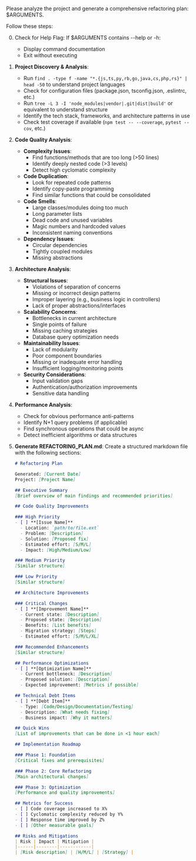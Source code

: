 Please analyze the project and generate a comprehensive refactoring plan: $ARGUMENTS.

Follow these steps:

0. Check for Help Flag:
   If $ARGUMENTS contains --help or -h:
   - Display command documentation
   - Exit without executing

1. **Project Discovery & Analysis**:
   - Run `find . -type f -name "*.{js,ts,py,rb,go,java,cs,php,rs}" | head -50` to understand project languages
   - Check for configuration files (package.json, tsconfig.json, .eslintrc, etc.)
   - Run `tree -L 3 -I 'node_modules|vendor|.git|dist|build'` or equivalent to understand structure
   - Identify the tech stack, frameworks, and architecture patterns in use
   - Check test coverage if available (`npm test -- --coverage`, `pytest --cov`, etc.)

2. **Code Quality Analysis**:
   - **Complexity Issues**:
     * Find functions/methods that are too long (>50 lines)
     * Identify deeply nested code (>3 levels)
     * Detect high cyclomatic complexity
   - **Code Duplication**:
     * Look for repeated code patterns
     * Identify copy-paste programming
     * Find similar functions that could be consolidated
   - **Code Smells**:
     * Large classes/modules doing too much
     * Long parameter lists
     * Dead code and unused variables
     * Magic numbers and hardcoded values
     * Inconsistent naming conventions
   - **Dependency Issues**:
     * Circular dependencies
     * Tightly coupled modules
     * Missing abstractions

3. **Architecture Analysis**:
   - **Structural Issues**:
     * Violations of separation of concerns
     * Missing or incorrect design patterns
     * Improper layering (e.g., business logic in controllers)
     * Lack of proper abstractions/interfaces
   - **Scalability Concerns**:
     * Bottlenecks in current architecture
     * Single points of failure
     * Missing caching strategies
     * Database query optimization needs
   - **Maintainability Issues**:
     * Lack of modularity
     * Poor component boundaries
     * Missing or inadequate error handling
     * Insufficient logging/monitoring points
   - **Security Considerations**:
     * Input validation gaps
     * Authentication/authorization improvements
     * Sensitive data handling

4. **Performance Analysis**:
   - Check for obvious performance anti-patterns
   - Identify N+1 query problems (if applicable)
   - Find synchronous operations that could be async
   - Detect inefficient algorithms or data structures

5. **Generate REFACTORING_PLAN.md**:
   Create a structured markdown file with the following sections:

   ```markdown
   # Refactoring Plan
   
   Generated: [Current Date]
   Project: [Project Name]
   
   ## Executive Summary
   [Brief overview of main findings and recommended priorities]
   
   ## Code Quality Improvements
   
   ### High Priority
   - [ ] **[Issue Name]**
     - Location: `path/to/file.ext`
     - Problem: [Description]
     - Solution: [Proposed fix]
     - Estimated effort: [S/M/L]
     - Impact: [High/Medium/Low]
   
   ### Medium Priority
   [Similar structure]
   
   ### Low Priority
   [Similar structure]
   
   ## Architecture Improvements
   
   ### Critical Changes
   - [ ] **[Improvement Name]**
     - Current state: [Description]
     - Proposed state: [Description]
     - Benefits: [List benefits]
     - Migration strategy: [Steps]
     - Estimated effort: [S/M/L/XL]
   
   ### Recommended Enhancements
   [Similar structure]
   
   ## Performance Optimizations
   - [ ] **[Optimization Name]**
     - Current bottleneck: [Description]
     - Proposed solution: [Description]
     - Expected improvement: [Metrics if possible]
   
   ## Technical Debt Items
   - [ ] **[Debt Item]**
     - Type: [Code/Design/Documentation/Testing]
     - Description: [What needs fixing]
     - Business impact: [Why it matters]
   
   ## Quick Wins
   [List of improvements that can be done in <1 hour each]
   
   ## Implementation Roadmap
   
   ### Phase 1: Foundation
   [Critical fixes and prerequisites]
   
   ### Phase 2: Core Refactoring
   [Main architectural changes]
   
   ### Phase 3: Optimization
   [Performance and quality improvements]
   
   ## Metrics for Success
   - [ ] Code coverage increased to X%
   - [ ] Cyclomatic complexity reduced by Y%
   - [ ] Response time improved by Z%
   - [ ] [Other measurable goals]
   
   ## Risks and Mitigations
   | Risk | Impact | Mitigation |
   |------|--------|------------|
   | [Risk description] | [H/M/L] | [Strategy] |
